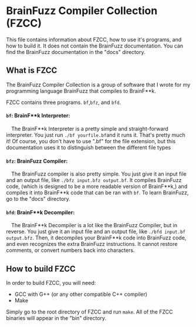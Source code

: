 # BrainFuzz Compiler Collection (FZCC)
This file contains information about FZCC, how to use it's programs, and how to build it. It does not contain the BrainFuzz documentation. You can find the BrainFuzz documentation in the "docs" directory.
## What is FZCC
The BrainFuzz Compiler Collection is a group of software that I wrote for my programming language BrainFuzz that compiles to BrainF*\*k. 

FZCC contains three programs. `bf`,`bfz`, and `bfd`.

####  `bf`: BrainF*\*k Interpreter:
&emsp;The BrainF*\*k Interpreter is a pretty simple and straight-forward interpreter. You just run `./bf yourfile.bf`and it runs it. That's pretty much it! Of course, you don't have to use ".bf" for the file extension, but this documentation uses it to distinguish between the different file types

####  `bfz`: BrainFuzz Compiler:
&emsp;The BrainFuzz compiler is also pretty simple. You just give it an input file and an output file, like `./bfz input.bfz output.bf`. It compiles BrainFuzz code, (which is designed to be a more readable version of BrainF*\*k,) and compiles it into BrainF*\*k code that can be ran with `bf`. To learn BrainFuzz, go to the "docs" directory.

#### `bfd`: BrainF*\*k Decompiler:
&emsp;The BrainF*\*k Decompiler is a lot like the BrainFuzz Compiler, but in reverse. You just give it an input file and an output file, like `./bfd input.bf output.bfz`. Then, it decompiles your BrainF*\*k code into BrainFuzz code, and even recognizes the extra BrainFuzz instructions. It cannot restore comments, or convert numbers back into characters.
## How to build FZCC
In order to build FZCC, you will need:
* GCC with G++ (or any other compatible C++ compiler)
* Make

Simply go to the root directory of FZCC and run `make`.
All of the FZCC binaries will appear in the "bin" directory.